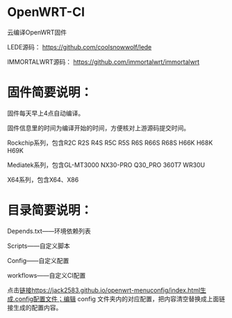 # OpenWRT-CI
云编译OpenWRT固件

LEDE源码：
https://github.com/coolsnowwolf/lede

IMMORTALWRT源码：
https://github.com/immortalwrt/immortalwrt

# 固件简要说明：

固件每天早上4点自动编译。

固件信息里的时间为编译开始的时间，方便核对上游源码提交时间。

Rockchip系列，包含R2C R2S R4S R5C R5S R6S R66S R68S H66K H68K H69K

Mediatek系列，包含GL-MT3000 NX30-PRO Q30_PRO 360T7 WR30U

X64系列，包含X64、X86

# 目录简要说明：

Depends.txt——环境依赖列表

Scripts——自定义脚本

Config——自定义配置

workflows——自定义CI配置

点击[链接](https://jack2583.github.io/openwrt-menuconfig/index.html)https://jack2583.github.io/openwrt-menuconfig/index.html生成.config配置文件；编辑 config 文件夹内的对应配置，把内容清空替换成上面链接生成的配置内容。
